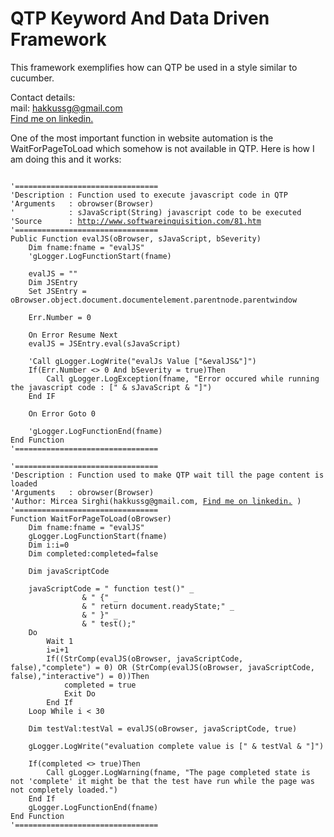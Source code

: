 QTP Keyword And Data Driven Framework
================================

This framework exemplifies how can QTP be used in a style similar to cucumber.

Contact details:<br>
mail: hakkussg@gmail.com<br>
<a href="http://www.linkedin.com/pub/mircea-sirghi/32/6b5/700/" target="_blank">Find me on linkedin.</a>

One of the most important function in website automation is the WaitForPageToLoad which somehow is not available in QTP. Here is how I am doing this and it works: 
<pre>
<code>
'================================
'Description : Function used to execute javascript code in QTP
'Arguments   : obrowser(Browser)
'            : sJavaScript(String) javascript code to be executed
'Source      : <a href="http://www.softwareinquisition.com/81.htm" target="_blank">http://www.softwareinquisition.com/81.htm</a>
'================================
Public Function evalJS(oBrowser, sJavaScript, bSeverity)
	Dim fname:fname = "evalJS"	
	'gLogger.LogFunctionStart(fname)
	
	evalJS = ""
	Dim JSEntry
	Set JSEntry = oBrowser.object.document.documentelement.parentnode.parentwindow
	
	Err.Number = 0
	
	On Error Resume Next
	evalJS = JSEntry.eval(sJavaScript)
	
	'Call gLogger.LogWrite("evalJs Value ["&evalJS&"]")
	If(Err.Number &lt;&gt; 0 And bSeverity = true)Then
		Call gLogger.LogException(fname, "Error occured while running the javascript code : [" & sJavaScript & "]")
	End IF

	On Error Goto 0
	
	'gLogger.LogFunctionEnd(fname)
End Function
'================================

'================================
'Description : Function used to make QTP wait till the page content is loaded
'Arguments   : obrowser(Browser)
'Author: Mircea Sirghi(hakkussg@gmail.com, <a href="http://www.linkedin.com/pub/mircea-sirghi/32/6b5/700/" target="_blank">Find me on linkedin.</a> )
'================================
Function WaitForPageToLoad(oBrowser)
	Dim fname:fname = "evalJS"	
	gLogger.LogFunctionStart(fname)
	Dim i:i=0
	Dim completed:completed=false
	
	Dim javaScriptCode
	
	javaScriptCode = " function test()" _
				& " {" _
				& " return document.readyState;" _ 
				& " }" _
				& " test();"
	Do 
		Wait 1
		i=i+1
		If((StrComp(evalJS(oBrowser, javaScriptCode, false),"complete") = 0) OR (StrComp(evalJS(oBrowser, javaScriptCode, false),"interactive") = 0))Then
			completed = true
			Exit Do
		End If
	Loop While i &lt; 30
	
	Dim testVal:testVal = evalJS(oBrowser, javaScriptCode, true)
	
	gLogger.LogWrite("evaluation complete value is [" & testVal & "]")
	
	If(completed <> true)Then
		Call gLogger.LogWarning(fname, "The page completed state is not 'complete' it might be that the test have run while the page was not completely loaded.")
	End If	
	gLogger.LogFunctionEnd(fname)
End Function
'================================
</code>
</pre>
